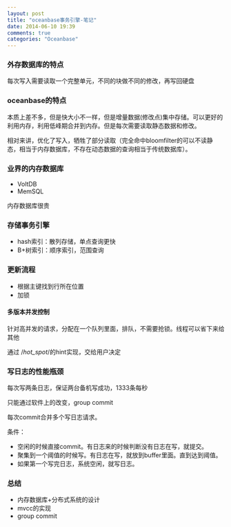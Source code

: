 ```yaml
---
layout: post
title: "oceanbase事务引擎-笔记"
date: 2014-06-10 19:39
comments: true
categories: "Oceanbase"
---
```


### 外存数据库的特点

每次写入需要读取一个完整单元，不同的块做不同的修改，再写回硬盘

### oceanbase的特点

本质上差不多，但是快大小不一样，但是增量数据(修改点)集中存储。可以更好的利用内存，利用低峰期合并到内存。但是每次需要读取静态数据和修改。

相对来讲，优化了写入，牺牲了部分读取（完全命中bloomfilter的可以不读静态，相当于内存数据库，不存在动态数据的查询相当于传统数据库）。

<!--more-->

### 业界的内存数据库

- VoltDB
- MemSQL

内存数据库很贵

### 存储事务引擎

- hash索引：散列存储，单点查询更快
- B+树索引：顺序索引，范围查询

### 更新流程

- 根据主键找到行所在位置
- 加锁

#### 多版本并发控制

针对高并发的请求，分配在一个队列里面，排队，不需要抢锁。线程可以省下来给其他

通过 /*hot_spot*/的hint实现，交给用户决定


### 写日志的性能瓶颈

每次写两条日志，保证两台备机写成功，1333条每秒

只能通过软件上的改变，group commit

每次commit合并多个写日志请求。

条件：

- 空闲的时候直接commit。有日志来的时候判断没有日志在写，就提交。
- 聚集到一个阈值的时候写。有日志在写，就放到buffer里面。直到达到阈值。
- 如果第一个写完日志，系统空闲，就写日志。


### 总结

- 内存数据库+分布式系统的设计
- mvcc的实现
- group commit




